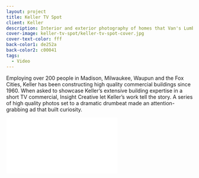 ```yaml
---
layout: project
title: Keller TV Spot
client: Keller
description: Interior and exterior photography of homes that Van's Lumber has built.
cover-image: keller-tv-spot/keller-tv-spot-cover.jpg
cover-text-color: fff
back-color1: de252a
back-color2: c00041
tags:
  - Video
---
```


Employing over 200 people in Madison, Milwaukee, Waupun and the Fox Cities, Keller has been constructing high quality commercial buildings since 1960. When asked to showcase Keller’s extensive building expertise in a short TV commercial, Insight Creative let Keller’s work tell the story. A series of high quality photos set to a dramatic drumbeat made an attention-grabbing ad that built curiosity.

<iframe src="//fast.wistia.net/embed/iframe/azgxouw2be" allowtransparency="true" frameborder="0" scrolling="no" class="wistia_embed" name="wistia_embed" allowfullscreen mozallowfullscreen webkitallowfullscreen oallowfullscreen msallowfullscreen ></iframe><script src="//fast.wistia.net/assets/external/E-v1.js" async></script>
